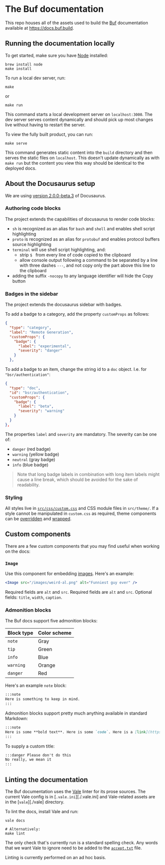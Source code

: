 # The Buf documentation

This repo houses all of the assets used to build the [Buf] documentation available at
https://docs.buf.build.

## Running the documentation locally

To get started, make sure you have [Node] installed:

```terminal
brew install node
make install
```

To run a local dev server, run:

```terminal
make
```

or

```terminal
make run
```

This command starts a local development server on `localhost:3000`. The dev server
serves content dynamically and should pick up most changes live without
having to restart the server.

To view the fully built product, you can run:

```terminal
make serve
```

This command generates static content into the `build` directory and then serves
the static files on `localhost`. This doesn't update dynamically as with `make run`
but the content you view this way should be identical to the deployed docs.


## About the Docusaurus setup

We are using [version 2.0.0-beta.3](https://docusaurus.io/docs/2.0.0-beta.3) of
Docusaurus.

### Authoring code blocks

The project extends the capabilities of docusaurus to render code blocks:

- `sh` is recognized as an alias for `bash` and `shell` and enables shell script highlighting
- `proto` is recognized as an alias for `protobuf` and enables protocol buffers source highlighting
- `terminal` will use shell script highlighting, and:
  - strip `$ ` from every line of code copied to the clipboard
  - allow console output following a command to be separated by a line with three dashes `---`, and
    not copy only the part above this line to the clipboard
- adding the suffix `-nocopy` to any language identifier will hide the Copy button


### Badges in the sidebar

The project extends the docusaurus sidebar with badges.

To add a badge to a category, add the property `customProps` as follows:

```json
{
  "type": "category",
  "label": "Remote Generation",
  "customProps": {
    "badge": {
      "label": "experimental",
      "severity": "danger"
    }
  },
```

To add a badge to an item, change the string id to a `doc` object. I.e. for `"bsr/authentication"`:

```json
{
  "type": "doc",
  "id": "bsr/authentication",
  "customProps": {
    "badge": {
      "label": "beta",
      "severity": "warning"
    }
  }
},
```

The properties `label` and `severity` are mandatory. The severity can be one of:

- `danger` (red badge)
- `warning` (yellow badge)
- `neutral` (gray badge)
- `info` (blue badge)

> Note that long badge labels in combination with long item labels might cause a line break, which
> should be avoided for the sake of readability.

### Styling

All styles live in [`src/css/custom.css`](./src/css/custom.css) and CSS module files in
`src/theme/`. If a style cannot be manipulated in `custom.css` as required, theme components
can be [overridden](https://docusaurus.io/docs/2.0.0-beta.3/typescript-support#swizzling-typescript-theme-components)
and [wrapped](https://docusaurus.io/docs/2.0.0-beta.3/using-themes#wrapping-theme-components).

## Custom components

There are a few custom components that you may find useful when working on the docs:

### `Image`

Use this component for embedding [images](./src/components/Image/index.tsx). Here's an example:

```jsx
<Image src="/images/weird-al.png" alt="Funniest guy ever" />
```

Required fields are `alt` and `src`. Required fields are `alt` and `src`. Optional fields: `title`,
`width`, `caption`.

### Admonition blocks

The Buf docs support five admonition blocks:

Block type | Color scheme
:----------|:------------
`note` | Gray
`tip` | Green
`info` | Blue
`warning` | Orange
`danger` | Red

Here's an example `note` block:

```markdown
:::note
Here is something to keep in mind.
:::
```

Admonition blocks support pretty much anything available in standard Markdown:

```markdown
:::note
Here is some **bold text**. Here is some `code`. Here is a [link](https://example.com).
:::
```

To supply a custom title:

```markdown
:::danger Please don't do this
No really, we mean it
:::
```

## Linting the documentation

The Buf documentation uses the [Vale] linter for its prose sources. The current Vale config is in
[`.vale.ini`][./.vale.ini] and Vale-related assets are in the [`vale`][./vale] directory.

To lint the docs, install Vale and run:

```terminal
vale docs

# Alternatively:
make lint
```

The only check that's currently run is a standard spelling check. Any words that we want Vale to
ignore need to be added to the [`accept.txt`](./vale/Vocab/Docs/accept.txt) file.

Linting is currently performed on an ad hoc basis.

[buf]: https://buf.build
[node]: https://nodejs.org
[vale]: https://docs.errata.ai
